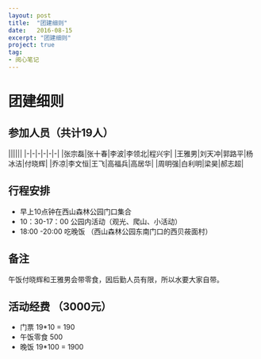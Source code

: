 ```yaml
---
layout: post
title:  "团建细则"
date:   2016-08-15
excerpt: "团建细则"
project: true
tag:
- 阅心笔记 
---
```


# 团建细则

## 参加人员（共计19人）

||||||
|-|-|-|-|-|-|
|张宗磊|张十春|李波|李领北|程兴宇|
|王雅男|刘天冲|郭路平|杨冰洁|付晓辉|
|乔凉|李文恒|王飞|高福兵|高居华|
|周明强|白利明|梁昊|郝志超|

## 行程安排

* 早上10点钟在西山森林公园门口集合
* 10：30-17：00 公园内活动（观光、爬山、小活动）
* 18:00 -20:00 吃晚饭 （西山森林公园东南门口的西贝莜面村）

## 备注

午饭付晓辉和王雅男会带零食，因后勤人员有限，所以水要大家自带。

## 活动经费 （3000元）

* 门票 19*10 = 190
* 午饭零食 500
* 晚饭 19*100 = 1900

## 
